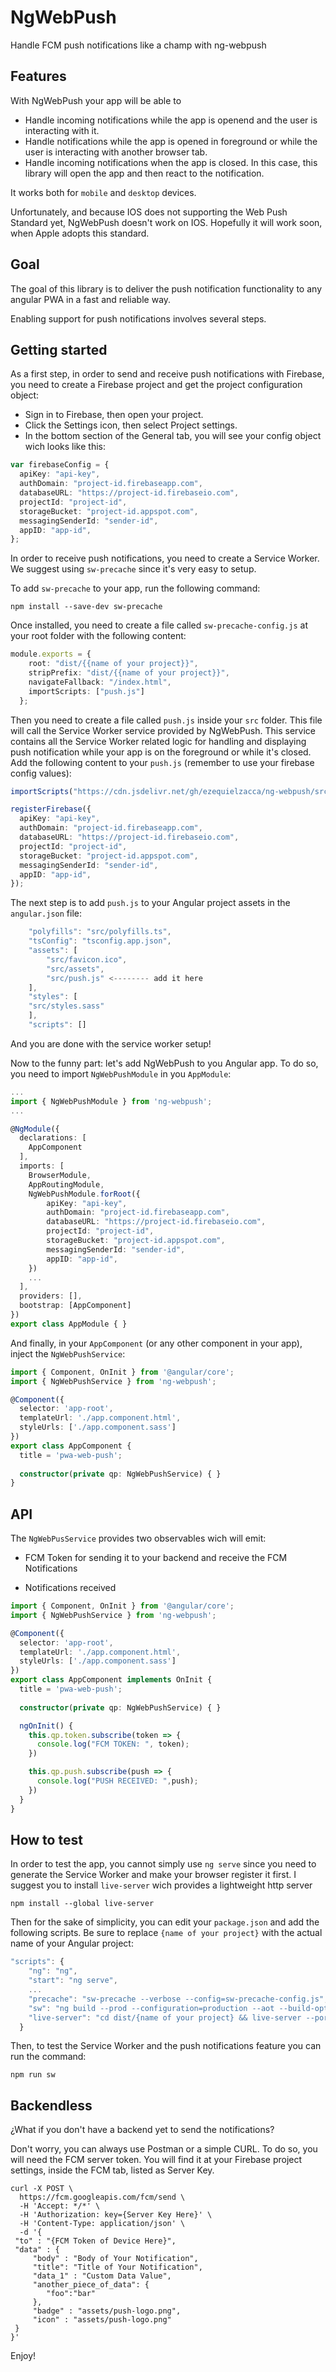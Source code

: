 ﻿# NgWebPush

Handle FCM push notifications like a champ with ng-webpush

## Features

With NgWebPush your app will be able to

- Handle incoming notifications while the app is openend and the user is interacting with it.
- Handle notifications while the app is opened in foreground or while the user is interacting with another browser tab.
- Handle incoming notifications when the app is closed. In this case, this library will open the app and then react to the notification.

It works both for `mobile` and `desktop` devices.

Unfortunately, and because IOS does not supporting the Web Push Standard yet, NgWebPush doesn't work on IOS. Hopefully it will work soon, when Apple adopts this standard.

## Goal

The goal of this library is to deliver the push notification functionality to any angular PWA in a fast and reliable way.

Enabling support for push notifications involves several steps.

## Getting started

As a first step, in order to send and receive push notifications with Firebase, you need to create a Firebase project and get the project configuration object:

- Sign in to Firebase, then open your project.
- Click the Settings icon, then select Project settings.
- In the bottom section of the General tab, you will see your config object wich looks like this:

```typescript
var firebaseConfig = {
  apiKey: "api-key",
  authDomain: "project-id.firebaseapp.com",
  databaseURL: "https://project-id.firebaseio.com",
  projectId: "project-id",
  storageBucket: "project-id.appspot.com",
  messagingSenderId: "sender-id",
  appID: "app-id",
};
```

In order to receive push notifications, you need to create a Service Worker. We suggest using `sw-precache` since it's very easy to setup.

To add `sw-precache` to your app, run the following command:

```npm install --save-dev sw-precache```

Once installed, you need to create a file called `sw-precache-config.js` at your root folder with the following content:

```typescript
module.exports = {
    root: "dist/{{name of your project}}",
    stripPrefix: "dist/{{name of your project}}",
    navigateFallback: "/index.html",
    importScripts: ["push.js"]
  };
  ```

Then you need to create a file called `push.js` inside your `src` folder. This file will call the Service Worker service provided by NgWebPush. This service contains all the Service Worker related logic for handling and displaying push notification while your app is on the foreground or while it's closed. Add the following content to your `push.js` (remember to use your firebase config values):

```typescript
importScripts("https://cdn.jsdelivr.net/gh/ezequielzacca/ng-webpush/src/assets/js/sw-push-handler.js");

registerFirebase({
  apiKey: "api-key",
  authDomain: "project-id.firebaseapp.com",
  databaseURL: "https://project-id.firebaseio.com",
  projectId: "project-id",
  storageBucket: "project-id.appspot.com",
  messagingSenderId: "sender-id",
  appID: "app-id",
});
```

The next step is to add `push.js` to your Angular project assets in the `angular.json` file:

```typescript
    "polyfills": "src/polyfills.ts",
    "tsConfig": "tsconfig.app.json",
    "assets": [
        "src/favicon.ico",
        "src/assets",
        "src/push.js" <-------- add it here
    ],
    "styles": [
    "src/styles.sass"
    ],
    "scripts": []
```

And you are done with the service worker setup!

Now to the funny part: let's add NgWebPush to you Angular app. To do so, you need to import `NgWebPushModule` in you `AppModule`:

```typescript
...
import { NgWebPushModule } from 'ng-webpush';
...

@NgModule({
  declarations: [
    AppComponent
  ],
  imports: [
    BrowserModule,
    AppRoutingModule,
    NgWebPushModule.forRoot({
        apiKey: "api-key",
        authDomain: "project-id.firebaseapp.com",
        databaseURL: "https://project-id.firebaseio.com",
        projectId: "project-id",
        storageBucket: "project-id.appspot.com",
        messagingSenderId: "sender-id",
        appID: "app-id",
    })
    ...
  ],
  providers: [],
  bootstrap: [AppComponent]
})
export class AppModule { }
```

And finally, in your `AppComponent` (or any other component in your app), inject the `NgWebPushService`:

```typescript
import { Component, OnInit } from '@angular/core';
import { NgWebPushService } from 'ng-webpush';

@Component({
  selector: 'app-root',
  templateUrl: './app.component.html',
  styleUrls: ['./app.component.sass']
})
export class AppComponent {
  title = 'pwa-web-push';
  
  constructor(private qp: NgWebPushService) { }
}
```

## API

The `NgWebPusService` provides two observables wich will emit:

- FCM Token for sending it to your backend and receive the FCM Notifications

- Notifications received

```typescript
import { Component, OnInit } from '@angular/core';
import { NgWebPushService } from 'ng-webpush';

@Component({
  selector: 'app-root',
  templateUrl: './app.component.html',
  styleUrls: ['./app.component.sass']
})
export class AppComponent implements OnInit {
  title = 'pwa-web-push';
  
  constructor(private qp: NgWebPushService) { }

  ngOnInit() {
    this.qp.token.subscribe(token => {
      console.log("FCM TOKEN: ", token);
    })

    this.qp.push.subscribe(push => {
      console.log("PUSH RECEIVED: ",push);
    })
  }
}
```

## How to test

In order to test the app, you cannot simply use `ng serve` since you need to generate the Service Worker and make your browser register it first. I suggest you to install `live-server` wich provides a lightweight http server

```npm install --global live-server```

Then for the sake of simplicity, you can edit your `package.json` and add the following scripts. Be sure to replace `{name of your project}` with the actual name of your Angular project:

```typescript
"scripts": {
    "ng": "ng",
    "start": "ng serve",
    ...
    "precache": "sw-precache --verbose --config=sw-precache-config.js",
    "sw": "ng build --prod --configuration=production --aot --build-optimizer && npm run precache && npm run live-server",
    "live-server": "cd dist/{name of your project} && live-server --port=8282 --host=localhost --entry-file=/index.html"
  }
  ```

Then, to test the Service Worker and the push notifications feature you can run the command:

`npm run sw`

## Backendless

¿What if you don't have a backend yet to send the notifications?

Don't worry, you can always use Postman or a simple CURL. To do so, you will need the FCM server token. You will find it at your Firebase project settings, inside the FCM tab, listed as Server Key.

```
curl -X POST \
  https://fcm.googleapis.com/fcm/send \
  -H 'Accept: */*' \
  -H 'Authorization: key={Server Key Here}' \
  -H 'Content-Type: application/json' \
  -d '{
 "to" : "{FCM Token of Device Here}",
 "data" : {
     "body" : "Body of Your Notification",
     "title": "Title of Your Notification",
     "data_1" : "Custom Data Value",
     "another_piece_of_data": {
     	"foo":"bar"
     },
     "badge" : "assets/push-logo.png",
     "icon" : "assets/push-logo.png"
 }
}'
```

Enjoy!